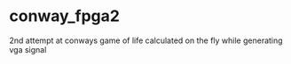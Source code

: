# conway_fpga2
2nd attempt at conways game of life calculated on the fly while generating vga signal
